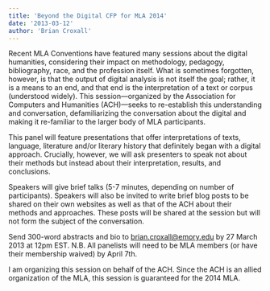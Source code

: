 ```yaml
---
title: 'Beyond the Digital CFP for MLA 2014'
date: '2013-03-12'
author: 'Brian Croxall'
---
```

Recent MLA Conventions have featured many sessions about the digital humanities, considering their impact on methodology, pedagogy, bibliography, race, and the profession itself. What is sometimes forgotten, however, is that the output of digital analysis is not itself the goal; rather, it is a means to an end, and that end is the interpretation of a text or corpus (understood widely). This session—organized by the Association for Computers and Humanities (ACH)—seeks to re-establish this understanding and conversation, defamiliarizing the conversation about the digital and making it re-familiar to the larger body of MLA participants.

This panel will feature presentations that offer interpretations of texts, language, literature and/or literary history that definitely began with a digital approach. Crucially, however, we will ask presenters to speak not about their methods but instead about their interpretation, results, and conclusions.

Speakers will give brief talks (5-7 minutes, depending on number of participants). Speakers will also be invited to write brief blog posts to be shared on their own websites as well as that of the ACH about their methods and approaches. These posts will be shared at the session but will not form the subject of the conversation.

Send 300-word abstracts and bio to [brian.croxall@emory.edu](mailto:brian.croxall@emory.edu) by 27 March 2013 at 12pm EST. N.B. All panelists will need to be MLA members (or have their membership waived) by April 7th.

I am organizing this session on behalf of the ACH. Since the ACH is an allied organization of the MLA, this session is guaranteed for the 2014 MLA.
